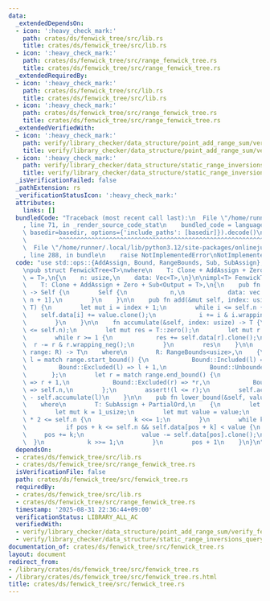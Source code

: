 ```yaml
---
data:
  _extendedDependsOn:
  - icon: ':heavy_check_mark:'
    path: crates/ds/fenwick_tree/src/lib.rs
    title: crates/ds/fenwick_tree/src/lib.rs
  - icon: ':heavy_check_mark:'
    path: crates/ds/fenwick_tree/src/range_fenwick_tree.rs
    title: crates/ds/fenwick_tree/src/range_fenwick_tree.rs
  _extendedRequiredBy:
  - icon: ':heavy_check_mark:'
    path: crates/ds/fenwick_tree/src/lib.rs
    title: crates/ds/fenwick_tree/src/lib.rs
  - icon: ':heavy_check_mark:'
    path: crates/ds/fenwick_tree/src/range_fenwick_tree.rs
    title: crates/ds/fenwick_tree/src/range_fenwick_tree.rs
  _extendedVerifiedWith:
  - icon: ':heavy_check_mark:'
    path: verify/library_checker/data_structure/point_add_range_sum/verify_fenwick_tree/src/main.rs
    title: verify/library_checker/data_structure/point_add_range_sum/verify_fenwick_tree/src/main.rs
  - icon: ':heavy_check_mark:'
    path: verify/library_checker/data_structure/static_range_inversions_query/src/main.rs
    title: verify/library_checker/data_structure/static_range_inversions_query/src/main.rs
  _isVerificationFailed: false
  _pathExtension: rs
  _verificationStatusIcon: ':heavy_check_mark:'
  attributes:
    links: []
  bundledCode: "Traceback (most recent call last):\n  File \"/home/runner/.local/lib/python3.12/site-packages/onlinejudge_verify/documentation/build.py\"\
    , line 71, in _render_source_code_stat\n    bundled_code = language.bundle(stat.path,\
    \ basedir=basedir, options={'include_paths': [basedir]}).decode()\n          \
    \         ^^^^^^^^^^^^^^^^^^^^^^^^^^^^^^^^^^^^^^^^^^^^^^^^^^^^^^^^^^^^^^^^^^^^^^^^^^^^^^^^^\n\
    \  File \"/home/runner/.local/lib/python3.12/site-packages/onlinejudge_verify/languages/rust.py\"\
    , line 288, in bundle\n    raise NotImplementedError\nNotImplementedError\n"
  code: "use std::ops::{AddAssign, Bound, RangeBounds, Sub, SubAssign};\n\nuse numeric::zero::Zero;\n\
    \npub struct FenwickTree<T>\nwhere\n    T: Clone + AddAssign + Zero + Sub<Output\
    \ = T>,\n{\n    n: usize,\n    data: Vec<T>,\n}\n\nimpl<T> FenwickTree<T>\nwhere\n\
    \    T: Clone + AddAssign + Zero + Sub<Output = T>,\n{\n    pub fn new(n: usize)\
    \ -> Self {\n        Self {\n            n,\n            data: vec![T::zero();\
    \ n + 1],\n        }\n    }\n\n    pub fn add(&mut self, index: usize, value:\
    \ T) {\n        let mut i = index + 1;\n        while i <= self.n {\n        \
    \    self.data[i] += value.clone();\n            i += i & i.wrapping_neg();\n\
    \        }\n    }\n\n    fn accumulate(&self, index: usize) -> T {\n        assert!(index\
    \ <= self.n);\n        let mut res = T::zero();\n        let mut r = index;\n\
    \        while r >= 1 {\n            res += self.data[r].clone();\n          \
    \  r -= r & r.wrapping_neg();\n        }\n        res\n    }\n\n    pub fn sum<R>(&self,\
    \ range: R) -> T\n    where\n        R: RangeBounds<usize>,\n    {\n        let\
    \ l = match range.start_bound() {\n            Bound::Included(l) => *l,\n   \
    \         Bound::Excluded(l) => l + 1,\n            Bound::Unbounded => 0,\n \
    \       };\n        let r = match range.end_bound() {\n            Bound::Included(r)\
    \ => r + 1,\n            Bound::Excluded(r) => *r,\n            Bound::Unbounded\
    \ => self.n,\n        };\n        assert!(l <= r);\n        self.accumulate(r)\
    \ - self.accumulate(l)\n    }\n\n    pub fn lower_bound(&self, value: T) -> usize\n\
    \    where\n        T: SubAssign + PartialOrd,\n    {\n        let mut pos = 0_usize;\n\
    \        let mut k = 1_usize;\n        let mut value = value;\n        while k\
    \ * 2 <= self.n {\n            k <<= 1;\n        }\n        while k >= 1 {\n \
    \           if pos + k <= self.n && self.data[pos + k] < value {\n           \
    \     pos += k;\n                value -= self.data[pos].clone();\n          \
    \  }\n            k >>= 1;\n        }\n        pos + 1\n    }\n}\n"
  dependsOn:
  - crates/ds/fenwick_tree/src/lib.rs
  - crates/ds/fenwick_tree/src/range_fenwick_tree.rs
  isVerificationFile: false
  path: crates/ds/fenwick_tree/src/fenwick_tree.rs
  requiredBy:
  - crates/ds/fenwick_tree/src/lib.rs
  - crates/ds/fenwick_tree/src/range_fenwick_tree.rs
  timestamp: '2025-08-31 22:36:44+09:00'
  verificationStatus: LIBRARY_ALL_AC
  verifiedWith:
  - verify/library_checker/data_structure/point_add_range_sum/verify_fenwick_tree/src/main.rs
  - verify/library_checker/data_structure/static_range_inversions_query/src/main.rs
documentation_of: crates/ds/fenwick_tree/src/fenwick_tree.rs
layout: document
redirect_from:
- /library/crates/ds/fenwick_tree/src/fenwick_tree.rs
- /library/crates/ds/fenwick_tree/src/fenwick_tree.rs.html
title: crates/ds/fenwick_tree/src/fenwick_tree.rs
---
```

